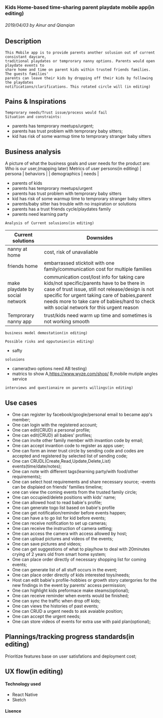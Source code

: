 ### Kids Home-based time-sharing parent playdate mobile app(in editing)

###### 2019/04/03 by Ainur and Qianqian

## Description

```
This Mobile app is to provide parents another solusion out of current consistant daycare,
traditional playdates or temprorary nanny options. Parents would open playdate events to
share home and time on parent kids within trusted friends families. The guests families'
parents can leave their kids by dropping off their kids by following the playdates
notifications/clarifications. This rotated circle will (in editing)

```

## Pains & Inspirations

```
Temprorary needs/Trust issue/process would fail
Situation and constraints:
```

- parents has temprorary meetups/urgent;
- parents has trust problem with temprorary baby sitters;
- kid has risk of some warmup time to temprorary stranger baby sitters

## Business analysis

A picture of what the business goals and user needs for the product are:
Who is our user,(mapping later)
Metrics of user persons(in editing)
| persona | behaviors |
| demographics | needs |

- parents of kids
- parents has temprorary meetups/urgent
- parents has trust problem with temprorary baby sitters
- kid has risk of some warmup time to temprorary stranger baby sitters
- parents/baby sitter has trouble with no inspiration or solutions
- parents has a trust friends cycle/playdates family
- parents need learning party

`Analysis of Current solusions(in editing)`

| Current solutions               | Downsides                                                                                                                                                                                                                                                                                   |
| ------------------------------- | ------------------------------------------------------------------------------------------------------------------------------------------------------------------------------------------------------------------------------------------------------------------------------------------- |
| nanny at home                   | cost, risk of unavaliable                                                                                                                                                                                                                                                                   |
| friends home                    | embarrassed sticktoit with one family/communication cost for multiple families                                                                                                                                                                                                              |
| make playdate by social network | communication cost/lost info for taking care kids/not specific/parents have to be there in case of trust issue, still not release/design is not specific for urgent taking care of babies,parent needs more to take care of babies/hard to check with social network for this urgent reason |
| Temprorary nanny app            | trust/kids need warm up time and sometimes is not working smooth                                                                                                                                                                                                                            |

`business model demostation(in editing)`

`Possible risks and opputunies(in editing)`

- safty

`solusions`

- camera(two options need AB testing)
- matrics to show
  A,https://www.wyze.com/shop/
  B,mobile mutiple angles service

`interviews and questionaire on parents willings(in editing)`

## Use cases

- One can register by facebook/google/personal email to became app's member;
- One can login with the registered account;
- One can edit(CRUD) a personal profile;
- One can edit(CRUD) all babies' profiles;
- One can invite other family member with invantion code by email;
- One can accept invantion code to register as apps user;
- One can form an inner trust circle by sending code and codes are accepted and registered by selected list of sending code;
- One can CRUDL(Create,Read,Update,Delete,List) events(time/date/notes);
- One can note with different tags(learning party/with food/other requirements);
- One can select host requirements and share necessary source;
  -events can be displaied on friends' families timeline;
- one can view the coming events from the trusted family circle;
- One can occupied/delete positions with kids' name;
- One can allowed host to read babie's profile;
- One can generate togo list based on babie's profile
- One can get notification/reminder before events happen;
- One can have a to go list for kid before events;
- One can receive notification to set up cameras;
- One can receive the instruction of camera setting;
- One can access the camera with access allowed by host;
- One can upload pictures and videos of the events;
- One can save pictures and videos;
- One can get suggestions of what to play/how to deal with 20minutes crying of 2 years old from smart home system;
- One can place order directly of necessary shopping list for coming events;
- One can generate list of all stuff occurs in the event;
- One can place order directly of kids interested toys/needs;
- Host can edit babie's profile-hobbies or growth story catergories for the new findings in the event by parents' access permission;
- One can highlight kids preformace make steams(optional);
- One can receive reminder when events would be finished;
- One can sync the traffic when drop off kids;
- One can views the histories of past events;
- One can CRUD a urgent needs to ask avaiable position;
- One can accept the urgent needs;
- One can store videos of events for extra use with paid plan(optional);

## Plannings/tracking progress standards(in editing)

Prioritize features base on user satisfations and deployment cost;

## UX flow(in editing)

#### Technology used

- React Native
- Sketch

#### Lisence
